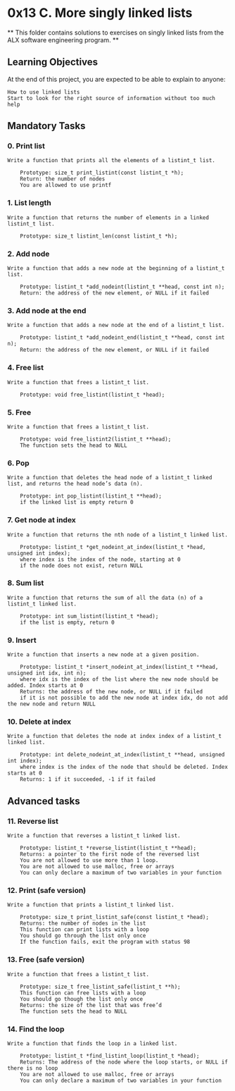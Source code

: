 # 0x13 C. More singly linked lists

** This folder contains solutions to exercises on singly linked lists from the ALX software engineering program. **

## Learning Objectives

At the end of this project, you are expected to be able to explain to anyone:

    How to use linked lists
    Start to look for the right source of information without too much help

## Mandatory Tasks

### 0. Print list

	Write a function that prints all the elements of a listint_t list.

    	Prototype: size_t print_listint(const listint_t *h);
    	Return: the number of nodes
    	You are allowed to use printf

### 1. List length 

	Write a function that returns the number of elements in a linked listint_t list.

    	Prototype: size_t listint_len(const listint_t *h);

### 2. Add node

	Write a function that adds a new node at the beginning of a listint_t list.

    	Prototype: listint_t *add_nodeint(listint_t **head, const int n);
    	Return: the address of the new element, or NULL if it failed

### 3. Add node at the end

	Write a function that adds a new node at the end of a listint_t list.

    	Prototype: listint_t *add_nodeint_end(listint_t **head, const int n);
    	Return: the address of the new element, or NULL if it failed

### 4. Free list

	Write a function that frees a listint_t list.

    	Prototype: void free_listint(listint_t *head);

### 5. Free

	Write a function that frees a listint_t list.

    	Prototype: void free_listint2(listint_t **head);
    	The function sets the head to NULL

### 6. Pop

	Write a function that deletes the head node of a listint_t linked list, and returns the head node’s data (n).

    	Prototype: int pop_listint(listint_t **head);
    	if the linked list is empty return 0

### 7. Get node at index

	Write a function that returns the nth node of a listint_t linked list.

    	Prototype: listint_t *get_nodeint_at_index(listint_t *head, unsigned int index);
    	where index is the index of the node, starting at 0
    	if the node does not exist, return NULL

### 8. Sum list

	Write a function that returns the sum of all the data (n) of a listint_t linked list.

    	Prototype: int sum_listint(listint_t *head);
    	if the list is empty, return 0

### 9. Insert

	Write a function that inserts a new node at a given position.

    	Prototype: listint_t *insert_nodeint_at_index(listint_t **head, unsigned int idx, int n);
    	where idx is the index of the list where the new node should be added. Index starts at 0
    	Returns: the address of the new node, or NULL if it failed
    	if it is not possible to add the new node at index idx, do not add the new node and return NULL

### 10. Delete at index

	Write a function that deletes the node at index index of a listint_t linked list.

    	Prototype: int delete_nodeint_at_index(listint_t **head, unsigned int index);
    	where index is the index of the node that should be deleted. Index starts at 0
    	Returns: 1 if it succeeded, -1 if it failed

## Advanced tasks

### 11. Reverse list

	Write a function that reverses a listint_t linked list.

    	Prototype: listint_t *reverse_listint(listint_t **head);
    	Returns: a pointer to the first node of the reversed list
    	You are not allowed to use more than 1 loop.
    	You are not allowed to use malloc, free or arrays
    	You can only declare a maximum of two variables in your function

### 12. Print (safe version)

	Write a function that prints a listint_t linked list.

    	Prototype: size_t print_listint_safe(const listint_t *head);
    	Returns: the number of nodes in the list
    	This function can print lists with a loop
    	You should go through the list only once
    	If the function fails, exit the program with status 98

### 13. Free (safe version)

	Write a function that frees a listint_t list.

    	Prototype: size_t free_listint_safe(listint_t **h);
    	This function can free lists with a loop
    	You should go though the list only once
    	Returns: the size of the list that was free’d
    	The function sets the head to NULL

### 14. Find the loop

	Write a function that finds the loop in a linked list.

    	Prototype: listint_t *find_listint_loop(listint_t *head);
    	Returns: The address of the node where the loop starts, or NULL if there is no loop
    	You are not allowed to use malloc, free or arrays
    	You can only declare a maximum of two variables in your function

